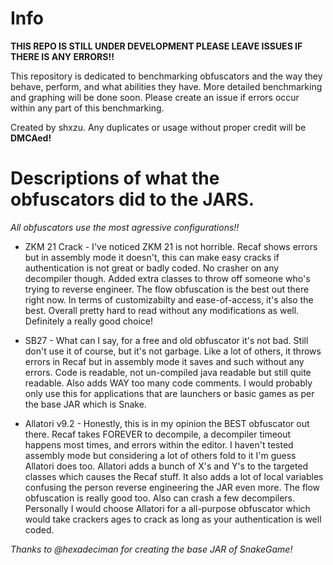 # Info
**THIS REPO IS STILL UNDER DEVELOPMENT PLEASE LEAVE ISSUES IF THERE IS ANY ERRORS!!**

This repository is dedicated to benchmarking obfuscators and the way they behave, perform, and what abilities they have. More detailed benchmarking and graphing will be done soon. Please create an issue if errors occur within any part of this benchmarking.

Created by shxzu. Any duplicates or usage without proper credit will be **DMCAed!**

# Descriptions of what the obfuscators did to the JARS.

*All obfuscators use the most agressive configurations!!*

* ZKM 21 Crack - I've noticed ZKM 21 is not horrible. Recaf shows errors but in assembly mode it doesn't, this can make easy cracks if authentication is not great or badly coded. No crasher on any decompiler though. Added extra classes to throw off someone who's trying to reverse engineer. The flow obfuscation is the best out there right now. In terms of customizabilty and ease-of-access, it's also the best. Overall pretty hard to read without any modifications as well. Definitely a really good choice!

* SB27 - What can I say, for a free and old obfuscator it's not bad. Still don't use it of course, but it's not garbage. Like a lot of others, it throws errors in Recaf but in assembly mode it saves and such without any errors. Code is readable, not un-compiled java readable but still quite readable. Also adds WAY too many code comments. I would probably only use this for applications that are launchers or basic games as per the base JAR which is Snake.

* Allatori v9.2 - Honestly, this is in my opinion the BEST obfuscator out there. Recaf takes FOREVER to decompile, a decompiler timeout happens most times, and errors within the editor. I haven't tested assembly mode but considering a lot of others fold to it I'm guess Allatori does too. Allatori adds a bunch of X's and Y's to the targeted classes which causes the Recaf stuff. It also adds a lot of local variables confusing the person reverse engineering the JAR even more. The flow obfuscation is really good too. Also can crash a few decompilers. Personally I would choose Allatori for a all-purpose obfuscator which would take crackers ages to crack as long as your authentication is well coded.

*Thanks to @hexadeciman for creating the base JAR of SnakeGame!*
